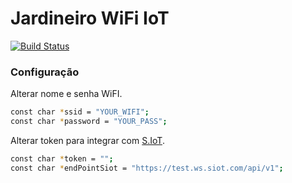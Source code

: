 # Jardineiro WiFi IoT

[![Build Status](https://travis-ci.org/educonz/jardineiro-wifi-iot.svg?branch=master)](https://travis-ci.org/educonz/jardineiro-wifi-iot)

### Configuração

Alterar nome e senha WiFI.

```sh
const char *ssid = "YOUR_WIFI";
const char *password = "YOUR_PASS";
```

Alterar token para integrar com [S.IoT](https://www.konztec.com).

```sh
const char *token = "";
const char *endPointSiot = "https://test.ws.siot.com/api/v1";
```